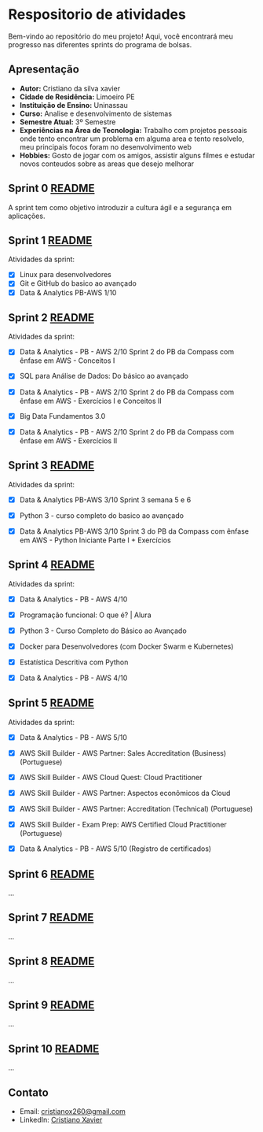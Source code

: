 # Respositorio de atividades

Bem-vindo ao repositório do meu projeto! Aqui, você encontrará meu progresso nas diferentes sprints do programa de bolsas.

## Apresentação

- **Autor:** Cristiano da silva xavier 
- **Cidade de Residência:** Limoeiro PE
- **Instituição de Ensino:** Uninassau 
- **Curso:** Analise e desenvolvimento de sistemas
- **Semestre Atual:** 3º Semestre
- **Experiências na Área de Tecnologia:** Trabalho com projetos pessoais onde tento encontrar um problema em alguma area e tento resolvelo, meu principais focos foram no desenvolvimento web 
- **Hobbies:** Gosto de jogar com os amigos, assistir alguns filmes e estudar novos conteudos sobre as areas que desejo melhorar

## Sprint 0 [README](https://github.com/CristianoXavierxxt/Estagio/blob/CristianoXavierxxt/SeLigaTech/Sprint%200/README.MD)

A sprint tem como objetivo introduzir a cultura ágil e a segurança em aplicações.


## Sprint 1 [README](https://github.com/CristianoXavierxxt/Estagio/blob/CristianoXavierxxt/SeLigaTech/Sprint%201/README.MD)

Atividades da sprint:

- [x] Linux para desenvolvedores
- [x] Git e GitHub do basico ao avançado
- [x] Data & Analytics PB-AWS 1/10

## Sprint 2 [README](https://github.com/CristianoXavierxxt/Estagio/blob/CristianoXavierxxt/SeLigaTech/Sprint%202/README.MD)

Atividades da sprint:

- [x] Data & Analytics - PB - AWS 2/10
    Sprint 2 do PB da Compass com ênfase em AWS - Conceitos I
- [x] SQL para Análise de Dados: Do básico ao avançado
- [x] Data & Analytics - PB - AWS 2/10
Sprint 2 do PB da Compass com ênfase em AWS - Exercícios I e Conceitos II
- [x] Big Data Fundamentos 3.0
- [x] Data & Analytics - PB - AWS 2/10
Sprint 2 do PB da Compass com ênfase em AWS - Exercícios II


## Sprint 3 [README](https://github.com/CristianoXavierxxt/Estagio/tree/CristianoXavierxxt/SeLigaTech/Sprint%203#readme)

Atividades da sprint:

- [x] Data & Analytics PB-AWS 3/10
    Sprint 3 semana 5 e 6
- [x] Python 3 - curso completo do basico ao avançado
- [x] Data & Analytics PB-AWS 3/10
    Sprint 3 do PB da Compass com ênfase em AWS - Python Iniciante Parte I + Exercícios


## Sprint 4 [README](https://github.com/CristianoXavierxxt/Estagio/blob/CristianoXavierxxt/SeLigaTech/Sprint%204/README.MD)

Atividades da sprint:

- [x] Data & Analytics - PB - AWS 4/10
- [x] Programação funcional: O que é? | Alura
- [x] Python 3 - Curso Completo do Básico ao Avançado 
- [x] Docker para Desenvolvedores (com Docker Swarm e Kubernetes) 
- [x] Estatística Descritiva com Python 
- [x] Data & Analytics - PB - AWS 4/10


## Sprint 5 [README](https://github.com/CristianoXavierxxt/Estagio/blob/CristianoXavierxxt/SeLigaTech/Sprint%205/README.MD)

Atividades da sprint:
- [x] Data & Analytics - PB - AWS 5/10
- [x] AWS Skill Builder - AWS Partner: Sales Accreditation (Business) (Portuguese)
- [x] AWS Skill Builder - AWS Cloud Quest: Cloud Practitioner
- [x] AWS Skill Builder - AWS Partner: Aspectos econômicos da Cloud
- [x] AWS Skill Builder - AWS Partner: Accreditation (Technical) (Portuguese)
- [x] AWS Skill Builder - Exam Prep: AWS Certified Cloud Practitioner (Portuguese)
- [x] Data & Analytics - PB - AWS 5/10 (Registro de certificados)


## Sprint 6 [README](linkdoreadmedasprint6)

...


## Sprint 7 [README](linkdoreadmedasprint7)

...


## Sprint 8 [README](linkdoreadmedasprint8)

...


## Sprint 9 [README](linkdoreadmedasprint9)

...


## Sprint 10 [README](linkdoreadmedasprint10)

...


## Contato

- Email: cristianox260@gmail.com
- LinkedIn: [Cristiano Xavier](https://www.linkedin.com/in/cristiano-xavier-785a89253/)
